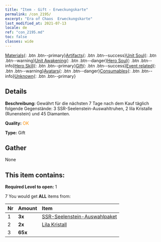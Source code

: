 ```yaml
---
title: "Item - Gift - Erweckungskarte"
permalink: /con_2195/
excerpt: "Era of Chaos  Erweckungskarte"
last_modified_at: 2021-07-13
locale: de
ref: "con_2195.md"
toc: false
classes: wide
---
```

 [Materials](/ItemsDE/){: .btn .btn--primary}[Artifacts](/ItemsDE/Artifacts/){: .btn .btn--success}[Unit Soul](/ItemsDE/UnitSoul/){: .btn .btn--warning}[Unit Awakening](/ItemsDE/UnitAwakening/){: .btn .btn--danger}[Hero Soul](/ItemsDE/HeroSoul/){: .btn .btn--info}[Hero Skill](/ItemsDE/HeroSkill/){: .btn .btn--primary}[Gift](/ItemsDE/Gift/){: .btn .btn--success}[Event related](/ItemsDE/Events/){: .btn .btn--warning}[Avatars](/ItemsDE/Avatars/){: .btn .btn--danger}[Consumables](/ItemsDE/Consumables/){: .btn .btn--info}[Unknown](/ItemsDE/Unknown/){: .btn .btn--primary}

## Details
 **Beschreibung:** Gewährt für die nächsten 7 Tage nach dem Kauf täglich folgende Gegenstände: 3 SSR-Seelenstein-Auswahltruhen, 2 lila Kristalle (Runenstein) und 45 Diamanten.

 **Quality:** <span style="color: #FF8C00">OK</span>

 **Type:** Gift

## Gather

  None

## This item contains:

 **Required Level to open:** 1

 7 You would get **ALL** items  from:

  | Nr | Amount |     Item    |
  |:---|:-------|:------------|
  | 1 |  **3x** | [SSR-Seelenstein-Auswahlpaket](/de/Items/con_2154/) |  | 
  | 2 |  **2x** | [Lila Kristall](/ItemsDE/con_720/) |  | 
  | 3 |  **65x** | <i class="fas fa-gem"/> |  | 
